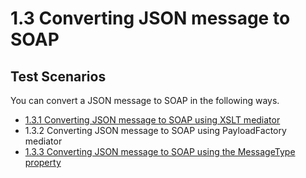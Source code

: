 # 1.3 Converting JSON message to SOAP 

## Test Scenarios
You can convert a JSON message to SOAP in the following ways. 

- [1.3.1 Converting JSON message to SOAP using XSLT mediator](https://github.com/wso2/product-ei/tree/product-scenarios/product-scenarios/1-integrating-systems-that-communicate-in-heterogeneous-message-formats/1.3-converting-json-to-soap/1.3.1-json-to-soap-usingXSLT)
- 1.3.2 Converting JSON message to SOAP using PayloadFactory mediator
- [1.3.3 Converting JSON message to SOAP using the MessageType property](https://github.com/wso2/product-ei/tree/product-scenarios/product-scenarios/1-integrating-systems-that-communicate-in-heterogeneous-message-formats/1.3-converting-json-to-soap/1.3.3-json-to-soap-using-message-type-property)
